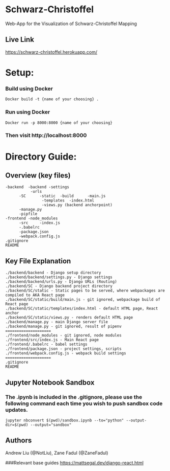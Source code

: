 # Schwarz-Christoffel

Web-App for the Visualization of Schwarz-Christoffel Mapping


## Live Link

https://schwarz-christoffel.herokuapp.com/

# Setup:

### Build using Docker
```Docker build -t {name of your choosing} .```

### Run using Docker
```Docker run -p 8000:8000 {name of your choosing}```

### Then visit http://localhost:8000

# Directory Guide:

## Overview (key files)

```
-backend  -backend -settings
	 	   -urls
	  -SC	   -static	-build		-main.js
		   		-templates	-index.html
		   		-views.py (backend anchorpoint)
	  -manage.py
	  -pipfile
-frontend -node_modules
	  -src	   -index.js
	  -.babelrc
	  -package.json
	  -webpack.config.js
.gitignore
README
```

## Key File Explanation

```
./backend/backend - Django setup directory
./backend/backend/settings.py - Django settings
./backend/backend/urls.py - Django URLs (Routing)
./backend/SC - Django backend project directory
./backend/SC/static - Static pages to be served, where webpackages are compiled to AKA React page
./backend/SC/static/build/main.js - git ignored, webpackage build of React page
./backend/SC/static/templates/index.html - default HTML page, React anchor
./backend/SC/static/views.py - renders default HTML page
./backend/manage.py - main Django server file
./backend/manage.py - git ignored, result of pipenv
====================
./frontend/node_modules - git ignored, node modules
./frontend/src/index.js - Main React page
./frontend/.babelrc - babel settings
./frontend/package.json - project settings, scripts
./frontend/webpack.config.js - webpack build settings
====================
.gitignore
README
```

## Jupyter Notebook Sandbox

### The .ipynb is included in the .gitignore, please use the following command each time you wish to push sandbox code updates.

```
jupyter nbconvert $(pwd)/sandbox.ipynb --to="python" --output-dir=$(pwd) --output="sandbox"
```

## Authors

Andrew Liu (@NotLiu), Zane Fadul (@ZaneFadul)


###Relevant base guides
https://mattsegal.dev/django-react.html
